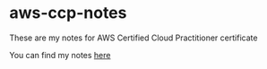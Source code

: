 # aws-ccp-notes

These are my notes for AWS Certified Cloud Practitioner certificate

You can find my notes [here]("https://aws-ccp-notes.vercel.app")
